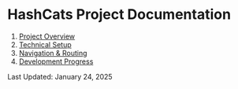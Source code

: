 ﻿# HashCats Project Documentation

1. [Project Overview](01_project_overview.md)
2. [Technical Setup](02_technical_setup.md)
3. [Navigation & Routing](03_navigation_routing.md)
4. [Development Progress](04_development_progress.md)

Last Updated: January 24, 2025
